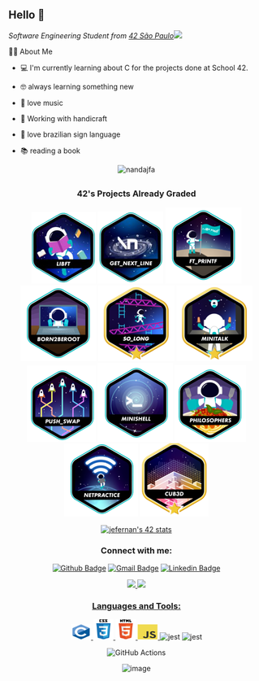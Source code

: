
<h2 >Hello 👋</h2> 
 
<p><em>Software Engineering Student from <a href="https://www.42sp.org.br/">42 São Paulo</a><img src="https://media.giphy.com/media/fkZukR450RQ1qnGaq9/giphy.gif" width="30"></em></p>
  
  🙋‍♀️  About Me
   
  * 💻 I'm currently learning about C for the projects done at School 42.
  * 🤓 always learning something new
  * 🎵 love music
  * 🙌 Working with handicraft
  * 🤟 love brazilian sign language

  * 📚 reading a book
  
  <p align="center"> <img src="https://komarev.com/ghpvc/?username=nandajfa&label=Profile%20views&color=0e75b6&style=flat" alt="nandajfa" /> </p>

  ##    
  
<div align="center">  
  
  ### 42's Projects Already Graded 
[![](./src/libft1.png)](https://github.com/nandajfa/libft)
[![](./src/gnl.png)](https://github.com/nandajfa/get_next_line)
[![](./src/ft_printfe.png)](https://github.com/nandajfa/ft_printf)
[![](./src/born2beroote.png)](https://github.com/nandajfa/Born2beRoot) 
[![](./src/so_longm.png)](https://github.com/nandajfa/so_long)
[![](./src/minitalkm.png)](https://github.com/nandajfa/minitalk)
[![](./src/push.png)](https://github.com/nandajfa/push_swap)
[![](./src/minishell.png)](https://github.com/nandajfa/minishell)
[![](./src/philos.png)](https://github.com/nandajfa/philo)
[![](./src/net.png)](https://github.com/nandajfa/NetPractice)
[![](./src/cub3d.png)](https://github.com/nandajfa/cub3D)
 </div>
  
 
  <div align="center">  
 
 [![jefernan's 42 stats](https://badge42.vercel.app/api/v2/cl2ksxapr001109ldkbdpi4zu/stats?cursusId=21&coalitionId=undefined)](https://github.com/JaeSeoKim/badge42)
  
  
<h3 align="center">Connect with me:</h3>
  
  [![Github Badge](https://img.shields.io/badge/-Github-000?style=flat-square&logo=Github&logoColor=white&link=https://github.com/nandajfa)](https://github.com/nandajfa)
  [![Gmail Badge](https://img.shields.io/badge/-Gmail-c14438?style=flat-square&logo=Gmail&logoColor=white&link=mailto:nanda.jfa@gmail.com)](mailto:nanda.jfa@gmail.com)
  [![Linkedin Badge](https://img.shields.io/badge/-LinkedIn-blue?style=flat-square&logo=Linkedin&logoColor=white&link=https://www.linkedin.com/in/jessica-fernanda-alves-marques-106651205//)](https://www.linkedin.com/in/jessica-fernanda-106651205)<br>
  
  
  <a href="https://github.com/nandajfa" target="_blank">
  <img height="180em" src="https://github-readme-stats.vercel.app/api?username=nandajfa&show_icons=true&theme=dark&include_all_commits=true&count_private=true"/>
  <img height="180em" src="https://github-readme-stats.vercel.app/api/top-langs/?username=nandajfa&layout=compact&langs_count=7&theme=dark"/>

  
<h3 align="center">Languages and Tools:</h3>
<p align="center"> <a href="https://www.cprogramming.com/" target="_blank"> <img src="https://raw.githubusercontent.com/devicons/devicon/master/icons/c/c-original.svg" alt="c" width="40" height="30"/> </a>  
  <a href="https://www.w3schools.com/css/" target="_blank"> <img src="https://raw.githubusercontent.com/devicons/devicon/master/icons/css3/css3-original-wordmark.svg" alt="css3" width="40" height="40"/> </a> 
  <a href="https://www.w3.org/html/" target="_blank"> <img src="https://raw.githubusercontent.com/devicons/devicon/master/icons/html5/html5-original-wordmark.svg" alt="html5" width="40" height="40"/> </a>
  <a href="https://developer.mozilla.org/en-US/docs/Web/JavaScript" target="_blank"> <img src="https://raw.githubusercontent.com/devicons/devicon/master/icons/javascript/javascript-original.svg" alt="javascript" width="40" height="30"/> </a> 
<img src="https://img.shields.io/badge/-jest-%23C21325?style=for-the-badge&logo=jest&logoColor=white" alt="jest" height="30"/>
<img src="https://img.shields.io/badge/git-%23F05033.svg?style=for-the-badge&logo=git&logoColor=white" alt="jest" height="30"/>


 
![GitHub Actions](https://img.shields.io/badge/github%20actions-%232671E5.svg?style=for-the-badge&logo=githubactions&logoColor=white)
  
![image](https://img.shields.io/badge/Shell_Script-121011?style=for-the-badge&logo=gnu-bash&logoColor=white)
  
  
  </div>

